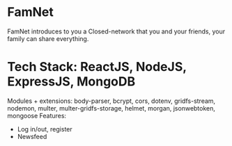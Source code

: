 # FamNet
FamNet introduces to you a Closed-network that you and your friends, your family can share everything.

# Tech Stack: ReactJS, NodeJS, ExpressJS, MongoDB
  Modules + extensions: body-parser, bcrypt, cors, dotenv, gridfs-stream, nodemon, multer, multer-gridfs-storage, 
                        helmet, morgan, jsonwebtoken, mongoose
Features:
+ Log in/out, register
+ Newsfeed
